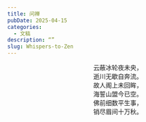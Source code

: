 ```yaml
---
title: 问禅
pubDate: 2025-04-15
categories:
  - 文稿
description: “”
slug: Whispers-to-Zen
---
```

<div style="text-align: center;">
  云蔽冰轮夜未央，<br>
  逝川无歇自奔流。<br>
  故人阁上未回眸，<br>
  海誓山盟今已空。<br>
  佛前细数平生事，<br>
  销尽眉间十万秋。
</div>
